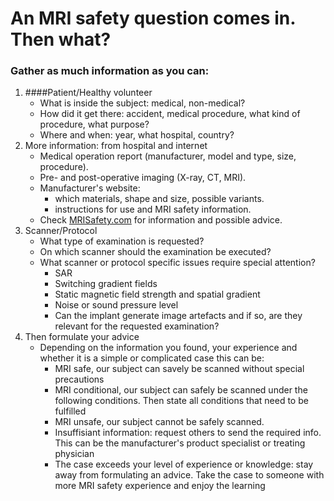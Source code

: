 # An MRI safety question comes in. Then what?

### Gather as much information as you can:

1. ####Patient/Healthy volunteer
   * What is inside the subject: medical, non-medical?
   * How did it get there: accident, medical procedure, what kind of procedure, what purpose?
   * Where and when: year, what hospital, country?
1. More information: from hospital and internet
   * Medical operation report (manufacturer, model and type, size, procedure).
   * Pre- and post-operative imaging (X-ray, CT, MRI).
   * Manufacturer's website: 
     * which materials, shape and size, possible variants.
     * instructions for use and MRI safety information.
   * Check [MRISafety.com](http://mrisafety.com) for information and possible advice.
1. Scanner/Protocol
   * What type of examination is requested?
   * On which scanner should the examination be executed?
   * What scanner or protocol specific issues require special attention?
     * SAR
     * Switching gradient fields
     * Static magnetic field strength and spatial gradient
     * Noise or sound pressure level
     * Can the implant generate image artefacts and if so, are they relevant for the requested examination? 
1. Then formulate your advice
   * Depending on the information you found, your experience and whether it is a simple or complicated case this can be:
     * MRI safe, our subject can savely be scanned without special precautions
     * MRI conditional, our subject can safely be scanned under the following conditions. Then state all conditions that need to be fulfilled
     * MRI unsafe, our subject cannot be safely scanned. 
     * Insuffisiant information: request others to send the required info. This can be the manufacturer's product specialist or treating physician
     * The case exceeds your level of experience or knowledge: stay away from formulating an advice. Take the case to someone with more MRI safety experience and enjoy the learning


